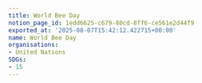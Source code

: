 ```yaml
---
title: World Bee Day
notion_page_id: 1edd6625-c679-80cd-8ff6-ce561e2d44f9
exported_at: '2025-08-07T15:42:12.422715+00:00'
name: World Bee Day
organisations:
- United Nations
SDGs:
- 15
---
```



